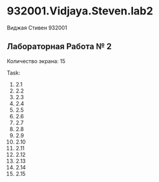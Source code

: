 # 932001.Vidjaya.Steven.lab2

Виджая Стивен 932001

## Лабораторная Работа № 2
Количество экрана: 15

Task:
1. 2.1
2. 2.2
3. 2.3
4. 2.4
5. 2.5
6. 2.6
7. 2.7
8. 2.8
9. 2.9
10. 2.10
11. 2.11
12. 2.12
13. 2.13
14. 2.14
15. 2.15